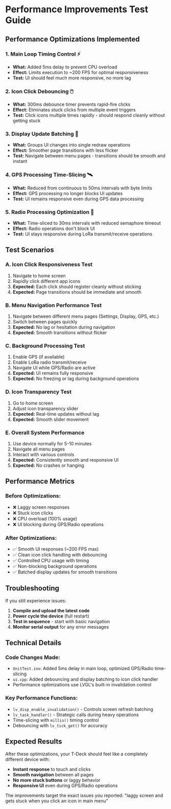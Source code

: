 # Performance Improvements Test Guide

## Performance Optimizations Implemented

### 1. **Main Loop Timing Control** ⚡
- **What:** Added 5ms delay to prevent CPU overload
- **Effect:** Limits execution to ~200 FPS for optimal responsiveness
- **Test:** UI should feel much more responsive, no more lag

### 2. **Icon Click Debouncing** 🖱️
- **What:** 300ms debounce timer prevents rapid-fire clicks
- **Effect:** Eliminates stuck clicks from multiple event triggers
- **Test:** Click icons multiple times rapidly - should respond cleanly without getting stuck

### 3. **Display Update Batching** 🎨
- **What:** Groups UI changes into single redraw operations
- **Effect:** Smoother page transitions with less flicker
- **Test:** Navigate between menu pages - transitions should be smooth and instant

### 4. **GPS Processing Time-Slicing** 🛰️
- **What:** Reduced from continuous to 50ms intervals with byte limits
- **Effect:** GPS processing no longer blocks UI updates
- **Test:** UI remains responsive even during GPS data processing

### 5. **Radio Processing Optimization** 📡
- **What:** Time-sliced to 30ms intervals with reduced semaphore timeout
- **Effect:** Radio operations don't block UI
- **Test:** UI stays responsive during LoRa transmit/receive operations

## Test Scenarios

### A. **Icon Click Responsiveness Test**
1. Navigate to home screen
2. Rapidly click different app icons
3. **Expected:** Each click should register cleanly without sticking
4. **Expected:** Page transitions should be immediate and smooth

### B. **Menu Navigation Performance Test**
1. Navigate between different menu pages (Settings, Display, GPS, etc.)
2. Switch between pages quickly
3. **Expected:** No lag or hesitation during navigation
4. **Expected:** Smooth transitions without flicker

### C. **Background Processing Test**
1. Enable GPS (if available)
2. Enable LoRa radio transmit/receive
3. Navigate UI while GPS/Radio are active
4. **Expected:** UI remains fully responsive
5. **Expected:** No freezing or lag during background operations

### D. **Icon Transparency Test**
1. Go to home screen
2. Adjust icon transparency slider
3. **Expected:** Real-time updates without lag
4. **Expected:** Smooth slider movement

### E. **Overall System Performance**
1. Use device normally for 5-10 minutes
2. Navigate all menu pages
3. Interact with various controls
4. **Expected:** Consistently smooth and responsive UI
5. **Expected:** No crashes or hanging

## Performance Metrics

### Before Optimizations:
- ❌ Laggy screen responses
- ❌ Stuck icon clicks
- ❌ CPU overload (100% usage)
- ❌ UI blocking during GPS/Radio operations

### After Optimizations:
- ✅ Smooth UI responses (~200 FPS max)
- ✅ Clean icon click handling with debouncing
- ✅ Controlled CPU usage with timing
- ✅ Non-blocking background operations
- ✅ Batched display updates for smooth transitions

## Troubleshooting

If you still experience issues:

1. **Compile and upload the latest code**
2. **Power cycle the device** (full restart)
3. **Test in sequence** - start with basic navigation
4. **Monitor serial output** for any error messages

## Technical Details

### Code Changes Made:
- `UnitTest.ino`: Added 5ms delay in main loop, optimized GPS/Radio time-slicing
- `ui.cpp`: Added debouncing and display batching to icon click handler
- Performance optimizations use LVGL's built-in invalidation control

### Key Performance Functions:
- `lv_disp_enable_invalidation()` - Controls screen refresh batching
- `lv_task_handler()` - Strategic calls during heavy operations
- Time-slicing with `millis()` timing control
- Debouncing with `lv_tick_get()` for accuracy

## Expected Results

After these optimizations, your T-Deck should feel like a completely different device with:
- **Instant response** to touch and clicks
- **Smooth navigation** between all pages
- **No more stuck buttons** or laggy behavior
- **Responsive UI** even during GPS/Radio operations

The improvements target the exact issues you reported: "laggy screen and gets stuck when you click an icon in main menu"
